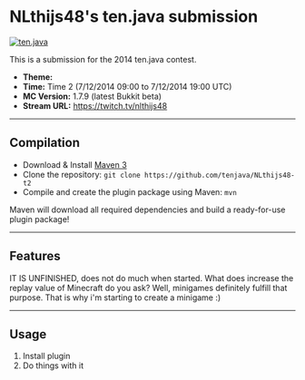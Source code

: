 NLthijs48's ten.java submission
==============================

[![ten.java](https://cdn.mediacru.sh/hu4CJqRD7AiB.svg)](https://tenjava.com/)

This is a submission for the 2014 ten.java contest.

- __Theme:__
- __Time:__ Time 2 (7/12/2014 09:00 to 7/12/2014 19:00 UTC)
- __MC Version:__ 1.7.9 (latest Bukkit beta)
- __Stream URL:__ https://twitch.tv/nlthijs48

<!-- put chosen theme above -->

---------------------------------------

Compilation
-----------

- Download & Install [Maven 3](http://maven.apache.org/download.html)
- Clone the repository: `git clone https://github.com/tenjava/NLthijs48-t2`
- Compile and create the plugin package using Maven: `mvn`

Maven will download all required dependencies and build a ready-for-use plugin package!

---------------------------------------

Features
-----------

IT IS UNFINISHED, does not do much when started.
What does increase the replay value of Minecraft do you ask? Well, minigames definitely fulfill that purpose. That is why i'm starting to create a minigame :)

---------------------------------------

Usage
-----

1. Install plugin
2. Do things with it

<!-- Hi, NLthijs48! This is the default README for every ten.java submission. -->
<!-- We encourage you to edit this README with some information about your submission – keep in mind you'll be scored on documentation! -->
